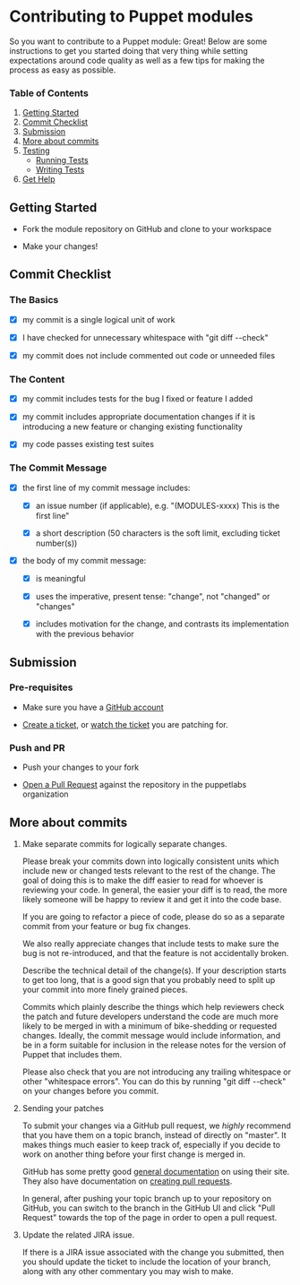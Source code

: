 # Contributing to Puppet modules

So you want to contribute to a Puppet module: Great! Below are some instructions to get you started doing
that very thing while setting expectations around code quality as well as a few tips for making the
process as easy as possible. 

### Table of Contents

1. [Getting Started](#getting-started)
1. [Commit Checklist](#commit-checklist)
1. [Submission](#submission)
1. [More about commits](#more-about-commits)
1. [Testing](#testing)
    - [Running Tests](#running-tests)
    - [Writing Tests](#writing-tests)
1. [Get Help](#get-help)

## Getting Started

- Fork the module repository on GitHub and clone to your workspace

- Make your changes!

## Commit Checklist

### The Basics

- [x] my commit is a single logical unit of work

- [x] I have checked for unnecessary whitespace with "git diff --check" 

- [x] my commit does not include commented out code or unneeded files

### The Content

- [x] my commit includes tests for the bug I fixed or feature I added

- [x] my commit includes appropriate documentation changes if it is introducing a new feature or changing existing functionality
    
- [x] my code passes existing test suites

### The Commit Message

- [x] the first line of my commit message includes:

  - [x] an issue number (if applicable), e.g. "(MODULES-xxxx) This is the first line" 
  
  - [x] a short description (50 characters is the soft limit, excluding ticket number(s))

- [x] the body of my commit message:

  - [x] is meaningful

  - [x] uses the imperative, present tense: "change", not "changed" or "changes"

  - [x] includes motivation for the change, and contrasts its implementation with the previous behavior

## Submission

### Pre-requisites

- Make sure you have a [GitHub account](https://github.com/join)

- [Create a ticket](https://tickets.puppet.com/secure/CreateIssue!default.jspa), or [watch the ticket](https://tickets.puppet.com/browse/) you are patching for.

### Push and PR

- Push your changes to your fork

- [Open a Pull Request](https://help.github.com/articles/creating-a-pull-request-from-a-fork/) against the repository in the puppetlabs organization

## More about commits 

  1.  Make separate commits for logically separate changes.

      Please break your commits down into logically consistent units
      which include new or changed tests relevant to the rest of the
      change.  The goal of doing this is to make the diff easier to
      read for whoever is reviewing your code.  In general, the easier
      your diff is to read, the more likely someone will be happy to
      review it and get it into the code base.

      If you are going to refactor a piece of code, please do so as a
      separate commit from your feature or bug fix changes.

      We also really appreciate changes that include tests to make
      sure the bug is not re-introduced, and that the feature is not
      accidentally broken.

      Describe the technical detail of the change(s).  If your
      description starts to get too long, that is a good sign that you
      probably need to split up your commit into more finely grained
      pieces.

      Commits which plainly describe the things which help
      reviewers check the patch and future developers understand the
      code are much more likely to be merged in with a minimum of
      bike-shedding or requested changes.  Ideally, the commit message
      would include information, and be in a form suitable for
      inclusion in the release notes for the version of Puppet that
      includes them.

      Please also check that you are not introducing any trailing
      whitespace or other "whitespace errors".  You can do this by
      running "git diff --check" on your changes before you commit.

  2.  Sending your patches

      To submit your changes via a GitHub pull request, we _highly_
      recommend that you have them on a topic branch, instead of
      directly on "master".
      It makes things much easier to keep track of, especially if
      you decide to work on another thing before your first change
      is merged in.

      GitHub has some pretty good
      [general documentation](http://help.github.com/) on using
      their site.  They also have documentation on
      [creating pull requests](https://help.github.com/articles/creating-a-pull-request-from-a-fork/).

      In general, after pushing your topic branch up to your
      repository on GitHub, you can switch to the branch in the
      GitHub UI and click "Pull Request" towards the top of the page
      in order to open a pull request.

  3.  Update the related JIRA issue.

      If there is a JIRA issue associated with the change you
      submitted, then you should update the ticket to include the
      location of your branch, along with any other commentary you
      may wish to make.

